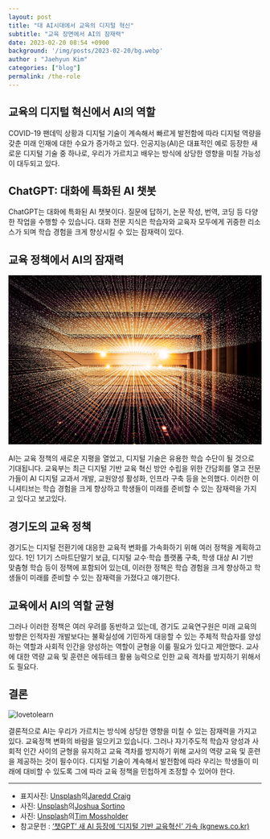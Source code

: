 ```yaml
---
layout: post
title: "대 AI시대에서 교육의 디지털 혁신"
subtitle: "교육 장면에서 AI의 잠재력"
date: 2023-02-20 08:54 +0900
background: '/img/posts/2023-02-20/bg.webp'
author : "Jaehyun Kim"
categories: ["blog"]
permalink: /the-role
---
```


## 교육의 디지털 혁신에서 AI의 역할

  COVID-19 팬데믹 상황과 디지털 기술이 계속해서 빠르게 발전함에 따라 디지털 역량을 갖춘 미래 인재에 대한 수요가 증가하고 있다. 인공지능(AI)은 대표적인 예로 등장한 새로운 디지털 기술 중 하나로, 우리가 가르치고 배우는 방식에 상당한 영향을 미칠 가능성이 대두되고 있다.

## ChatGPT: 대화에 특화된 AI 챗봇

  ChatGPT는 대화에 특화된 AI 챗봇이다. 질문에 답하기, 논문 작성, 번역, 코딩 등 다양한 작업을 수행할 수 있습니다. 대화 전문 지식은 학습자와 교육자 모두에게 귀중한 리소스가 되며 학습 경험을 크게 향상시킬 수 있는 잠재력이 있다.

## 교육 정책에서 AI의 잠재력


<picture>
  <source srcset="/img/posts/2023-02-20/01.avif" type="image/avif" sizes="100%"/>
  <source srcset="/img/posts/2023-02-20/01.webp" type="image/webp" sizes="100%"/>
  <img src="/img/posts/2023-02-20/01.jpg" alt="link" sizes="100%"/>
</picture>

  AI는 교육 정책의 새로운 지평을 열었고, 디지털 기술은 유용한 학습 수단이 될 것으로 기대됩니다. 교육부는 최근 디지털 기반 교육 혁신 방안 수립을 위한 간담회를 열고 전문가들이 AI 디지털 교과서 개발, 교원양성 활성화, 인프라 구축 등을 논의했다. 이러한 이니셔티브는 학습 경험을 크게 향상하고 학생들이 미래를 준비할 수 있는 잠재력을 가지고 있다고 보고있다.

## 경기도의 교육 정책

  경기도는 디지털 전환기에 대응한 교육적 변화를 가속화하기 위해 여러 정책을 계획하고 있다. 1인 1기기 스마트단말기 보급, 디지털 교수·학습 플랫폼 구축, 학생 대상 AI 기반 맞춤형 학습 등이 정책에 포함되어 있는데, 이러한 정책은 학습 경험을 크게 향상하고 학생들이 미래를 준비할 수 있는 잠재력을 가졌다고 얘기한다.

## 교육에서 AI의 역할 균형

  그러나 이러한 정책은 여러 우려를 동반하고 있는데, 경기도 교육연구원은 미래 교육의 방향은 인적자원 개발보다는 불확실성에 기민하게 대응할 수 있는 주체적 학습자를 양성하는 역할과 사회적 인간을 양성하는 역할이 균형을 이룰 필요가 있다고 제안했다. 교사에 대한 역량 교육 및 훈련은 에듀테크 활용 능력으로 인한 교육 격차를 방지하기 위해서도 필요다.

## 결론

<picture>
  <source srcset="/img/posts/2023-02-20/02.avif" type="image/avif" sizes="100%"/>
  <source srcset="/img/posts/2023-02-20/02.webp" type="image/webp" sizes="100%" />
  <img src="/img/posts/2023-02-20/02.jpg" alt="lovetolearn" sizes="100%"/>
</picture>

  결론적으로 AI는 우리가 가르치는 방식에 상당한 영향을 미칠 수 있는 잠재력을 가지고 있다. 교육정책 변화의 바람을 일으키고 있습니다. 그러나 자기주도적 학습자 양성과 사회적 인간 사이의 균형을 유지하고 교육 격차를 방지하기 위해 교사의 역량 교육 및 훈련을 제공하는 것이 필수이다. 디지털 기술이 계속해서 발전함에 따라 우리는 학생들이 미래에 대비할 수 있도록 그에 따라 교육 정책을 민첩하게 조정할 수 있어야 한다.

---
- 표지사진: [Unsplash](https://unsplash.com/ko/%EC%82%AC%EC%A7%84/HH4WBGNyltc?utm_source=unsplash&utm_medium=referral&utm_content=creditCopyText)의[Jaredd Craig](https://unsplash.com/@jareddc?utm_source=unsplash&utm_medium=referral&utm_content=creditCopyText)
- 사진: [Unsplash](https://unsplash.com/ko/%EC%82%AC%EC%A7%84/LqKhnDzSF-8?utm_source=unsplash&utm_medium=referral&utm_content=creditCopyText)의[Joshua Sortino](https://unsplash.com/@sortino?utm_source=unsplash&utm_medium=referral&utm_content=creditCopyText)
- 사진: [Unsplash](https://unsplash.com/ko/%EC%82%AC%EC%A7%84/WE_Kv_ZB1l0?utm_source=unsplash&utm_medium=referral&utm_content=creditCopyText)의[Tim Mossholder](https://unsplash.com/@timmossholder?utm_source=unsplash&utm_medium=referral&utm_content=creditCopyText)
- 참고문헌 : [‘챗GPT’ 새 AI 등장에 ‘디지털 기반 교육혁신’ 가속 (kgnews.co.kr)](https://www.kgnews.co.kr/news/article.html?no=737256)

